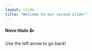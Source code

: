 ```yaml
---
layout: slide
title: "Welcome to our second slide!"
---
```

#### Novo título 👍
Use the left arrow to go back!
